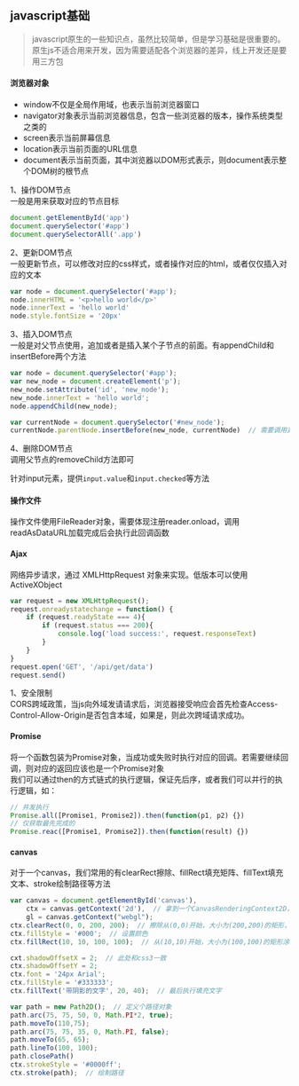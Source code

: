 <!--
https://ae01.alicdn.com/kf/Haf4d3b0529ba47669bf69c7bfc71a5f1Y.png
前端
javascript基础
javascript原生的一些知识点，虽然比较简单，但是学习基础是很重要的
javascript原生的一些知识点，虽然比较简单，但是学习基础是很重要的。原生js不适合用来开发，因为需要适配各个浏览器的差异，线上开发还是要用三方包
-->

## javascript基础

> javascript原生的一些知识点，虽然比较简单，但是学习基础是很重要的。原生js不适合用来开发，因为需要适配各个浏览器的差异，线上开发还是要用三方包

#### 浏览器对象
* window不仅是全局作用域，也表示当前浏览器窗口
* navigator对象表示当前浏览器信息，包含一些浏览器的版本，操作系统类型之类的
* screen表示当前屏幕信息
* location表示当前页面的URL信息
* document表示当前页面，其中浏览器以DOM形式表示，则document表示整个DOM树的根节点

1、操作DOM节点  
一般是用来获取对应的节点目标
```javascript
document.getElementById('app')
document.querySelector('#app')
document.querySelectorAll('.app')
```
2、更新DOM节点  
一般更新节点，可以修改对应的css样式，或者操作对应的html，或者仅仅插入对应的文本
```javascript
var node = document.querySelector('#app');
node.innerHTML = '<p>hello world</p>'
node.innerText = 'hello world'
node.style.fontSize = '20px'
```
3、插入DOM节点  
一般是对父节点使用，追加或者是插入某个子节点的前面。有appendChild和insertBefore两个方法
```javascript
var node = document.querySelector('#app');
var new_node = document.createElement('p');
new_node.setAttribute('id', 'new_node');
new_node.innerText = 'hello world';
node.appendChild(new_node);

var currentNode = document.querySelector('#new_node');
currentNode.parentNode.insertBefore(new_node, currentNode)  // 需要调用其父节点的insertBefore方法
```
4、删除DOM节点  
调用父节点的removeChild方法即可

针对input元素，提供`input.value`和`input.checked`等方法

#### 操作文件  
操作文件使用FileReader对象，需要体现注册reader.onload，调用readAsDataURL加载完成后会执行此回调函数

#### Ajax
网络异步请求，通过 XMLHttpRequest 对象来实现。低版本可以使用ActiveXObject  
```javascript
var request = new XMLHttpRequest();
request.onreadystatechange = function() {
    if (request.readyState === 4){
        if (request.status === 200){
            console.log('load success:', request.responseText)
        }
    }
}
request.open('GET', '/api/get/data')
request.send()
```
1、安全限制  
CORS跨域政策，当js向外域发请请求后，浏览器接受响应会首先检查Access-Control-Allow-Origin是否包含本域，如果是，则此次跨域请求成功。

#### Promise
将一个函数包装为Promise对象，当成功或失败时执行对应的回调。若需要继续回调，则对应的返回应该也是一个Promise对象  
我们可以通过then的方式链式的执行逻辑，保证先后序，或者我们可以并行的执行逻辑，如：  
```javascript
// 并发执行
Promise.all([Promise1, Promise2]).then(function(p1, p2) {})
// 仅获取最先完成的
Promise.reac([Promise1, Promise2]).then(function(result) {})
```

#### canvas
对于一个canvas，我们常用的有clearRect擦除、fillRect填充矩阵、fillText填充文本、stroke绘制路径等方法
```javascript
var canvas = document.getElementById('canvas'),
    ctx = canvas.getContext('2d'),  // 拿到一个CanvasRenderingContext2D，绘制2D
    gl = canvas.getContext("webgl");
ctx.clearRect(0, 0, 200, 200);  // 擦除从(0,0)开始，大小为(200,200)的矩形，即变为透明色
ctx.fillStyle = '#000';  // 设置颜色
ctx.fillRect(10, 10, 100, 100);  // 从(10,10)开始，大小为(100,100)的矩形涂色

cxt.shadowOffsetX = 2;  // 此处和css3一致
ctx.shadowOffsetY = 2;
ctx.font = '24px Arial';
ctx.fillStyle = '#333333';
ctx.fillText('带阴影的文字', 20, 40);  // 最后执行填充文字

var path = new Path2D();  // 定义个路径对象
path.arc(75, 75, 50, 0, Math.PI*2, true);
path.moveTo(110,75);
path.arc(75, 75, 35, 0, Math.PI, false);
path.moveTo(65, 65);
path.lineTo(100, 100);
path.closePath()
ctx.strokeStyle = '#0000ff';
ctx.stroke(path);  // 绘制路径
```







